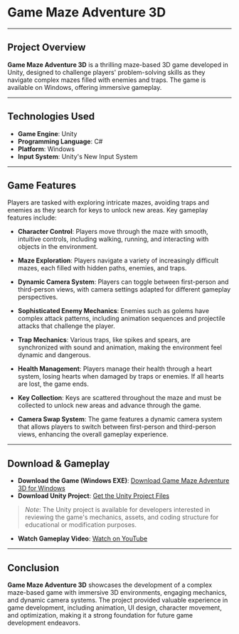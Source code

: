# Game Maze Adventure 3D

---

## Project Overview

**Game Maze Adventure 3D** is a thrilling maze-based 3D game developed in Unity, designed to challenge players' problem-solving skills as they navigate complex mazes filled with enemies and traps. 
The game is available on Windows, offering immersive gameplay.

---

## Technologies Used

- **Game Engine**: Unity
- **Programming Language**: C#
- **Platform**: Windows
- **Input System**: Unity's New Input System

---

## Game Features

Players are tasked with exploring intricate mazes, avoiding traps and enemies as they search for keys to unlock new areas. Key gameplay features include:

- **Character Control**: Players move through the maze with smooth, intuitive controls, including walking, running, and interacting with objects in the environment.

- **Maze Exploration**: Players navigate a variety of increasingly difficult mazes, each filled with hidden paths, enemies, and traps.

- **Dynamic Camera System**: Players can toggle between first-person and third-person views, with camera settings adapted for different gameplay perspectives.

- **Sophisticated Enemy Mechanics**: Enemies such as golems have complex attack patterns, including animation sequences and projectile attacks that challenge the player.

- **Trap Mechanics**: Various traps, like spikes and spears, are synchronized with sound and animation, making the environment feel dynamic and dangerous.

- **Health Management**: Players manage their health through a heart system, losing hearts when damaged by traps or enemies. If all hearts are lost, the game ends.

- **Key Collection**: Keys are scattered throughout the maze and must be collected to unlock new areas and advance through the game.

- **Camera Swap System**: The game features a dynamic camera system that allows players to switch between first-person and third-person views, enhancing the overall gameplay experience.

---

## Download & Gameplay

- **Download the Game (Windows EXE)**: [Download Game Maze Adventure 3D for Windows](https://drive.google.com/file/d/1-Tzer0etUA6F_JxQcSocOpq_7a0SPpjw/view?usp=sharing)
- **Download Unity Project**: [Get the Unity Project Files](https://drive.google.com/file/d/1_X8Sbv-Qx0txWpgINpXg_FSDXI9ZUOTM/view?usp=sharing)

> *Note*: The Unity project is available for developers interested in reviewing the game's mechanics, assets, and coding structure for educational or modification purposes.

- **Watch Gameplay Video**: [Watch on YouTube](https://youtu.be/3N6Ct3V3n2A)

---

## Conclusion

**Game Maze Adventure 3D** showcases the development of a complex maze-based game with immersive 3D environments, engaging mechanics, and dynamic camera systems. 
The project provided valuable experience in game development, including animation, UI design, character movement, and optimization, making it a strong foundation for future game development endeavors.
